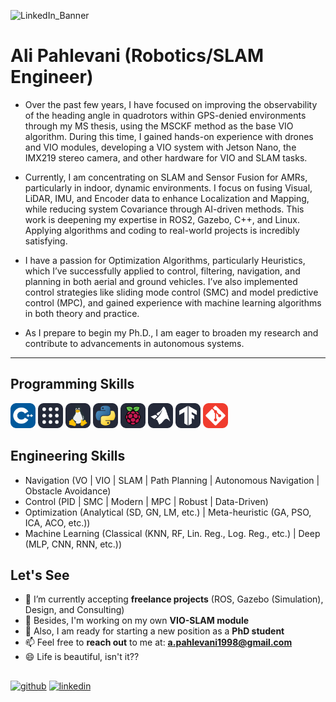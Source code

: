 ![LinkedIn_Banner](https://github.com/user-attachments/assets/b00dcedc-5f64-4166-b088-901736dc74a6)

# Ali Pahlevani (Robotics/SLAM Engineer)
- Over the past few years, I have focused on improving the observability of the heading angle in quadrotors within GPS-denied environments through my MS thesis, using the MSCKF method as the base VIO algorithm. During this time, I gained hands-on experience with drones and VIO modules, developing a VIO system with Jetson Nano, the IMX219 stereo camera, and other hardware for VIO and SLAM tasks.

- Currently, I am concentrating on SLAM and Sensor Fusion for AMRs, particularly in indoor, dynamic environments. I focus on fusing Visual, LiDAR, IMU, and Encoder data to enhance Localization and Mapping, while reducing system Covariance through AI-driven methods. This work is deepening my expertise in ROS2, Gazebo, C++, and Linux. Applying algorithms and coding to real-world projects is incredibly satisfying.

- I have a passion for Optimization Algorithms, particularly Heuristics, which I’ve successfully applied to control, filtering, navigation, and planning in both aerial and ground vehicles. I’ve also implemented control strategies like sliding mode control (SMC) and model predictive control (MPC), and gained experience with machine learning algorithms in both theory and practice.

- As I prepare to begin my Ph.D., I am eager to broaden my research and contribute to advancements in autonomous systems.

---
## Programming Skills
<div>
    <img src="https://github.com/tandpfun/skill-icons/blob/main/icons/CPP.svg" alt="cpp" width="40" height="40"/>
    <img src="https://github.com/tandpfun/skill-icons/blob/main/icons/ROS-Dark.svg" alt="ros" width="40" height="40"/>
    <img src="https://github.com/tandpfun/skill-icons/blob/main/icons/Linux-Dark.svg" alt="linux" width="40" height="40"/>
    <img src="https://github.com/tandpfun/skill-icons/blob/main/icons/Python-Dark.svg" alt="python" width="40" height="40"/>
    <img src="https://github.com/tandpfun/skill-icons/blob/main/icons/RaspberryPi-Dark.svg" alt="RPi" width="40" height="40"/>
    <img src="https://github.com/tandpfun/skill-icons/blob/main/icons/Matlab-Dark.svg" alt="matlab" width="40" height="40"/>
    <img src="https://github.com/tandpfun/skill-icons/blob/main/icons/TensorFlow-Dark.svg" alt="TF" width="40" height="40"/>
    <img src="https://github.com/tandpfun/skill-icons/blob/main/icons/Git.svg" alt="Git" width="40" height="40"/>
</div>

## Engineering Skills
+ Navigation (VO | VIO | SLAM | Path Planning | Autonomous Navigation | Obstacle Avoidance)
+ Control (PID | SMC | Modern | MPC | Robust | Data-Driven)
+ Optimization (Analytical (SD, GN, LM, etc.) | Meta-heuristic (GA, PSO, ICA, ACO, etc.))
+ Machine Learning (Classical (KNN, RF, Lin. Reg., Log. Reg., etc.) | Deep (MLP, CNN, RNN, etc.))

## Let's See
- 🔭 I’m currently accepting **freelance projects** (ROS, Gazebo (Simulation), Design, and Consulting)
- 🌱 Besides, I'm working on my own **VIO-SLAM module**
- 💬 Also, I am ready for starting a new position as a **PhD student**
- 📫 Feel free to **reach out** to me at: **a.pahlevani1998@gmail.com** 
- 😄 Life is beautiful, isn't it??

##

[<img src='https://cdn.jsdelivr.net/npm/simple-icons@3.0.1/icons/github.svg' alt='github' height='40'>](https://github.com/ali-pahlevani)  [<img src='https://cdn.jsdelivr.net/npm/simple-icons@3.0.1/icons/linkedin.svg' alt='linkedin' height='40'>](https://www.linkedin.com/in/ali-pahlevani/)  
